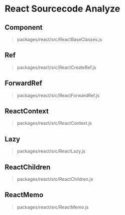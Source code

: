 # React Sourcecode Analyze

## Component

> packages/react/src/ReactBaseClasses.js

## Ref 

> packages/react/src/ReactCreateRef.js

## ForwardRef

> packages/react/src/ReactForwardRef.js

## ReactContext

> packages/react/src/ReactContext.js


## Lazy

> packages/react/src/ReactLazy.js

## ReactChildren

> packages/react/src/ReactChildren.js

## ReactMemo

> packages/react/src/ReactMemo.js